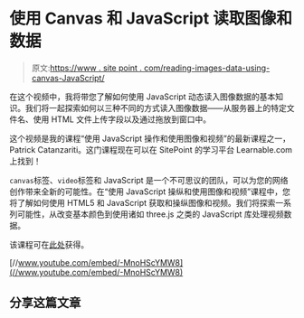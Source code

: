 # 使用 Canvas 和 JavaScript 读取图像和数据

> 原文:[https://www . site point . com/reading-images-data-using-canvas-JavaScript/](https://www.sitepoint.com/reading-images-data-using-canvas-javascript/)

在这个视频中，我将带您了解如何使用 JavaScript 动态读入图像数据的基本知识。我们将一起探索如何以三种不同的方式读入图像数据——从服务器上的特定文件名、使用 HTML 文件上传字段以及通过拖放到窗口中。

这个视频是我的课程“使用 JavaScript 操作和使用图像和视频”的最新课程之一，Patrick Catanzariti。这门课程现在可以在 SitePoint 的学习平台 Learnable.com 上找到！

`canvas`标签、`video`标签和 JavaScript 是一个不可思议的团队，可以为您的网络创作带来全新的可能性。在“使用 JavaScript 操纵和使用图像和视频”课程中，您将了解如何使用 HTML5 和 JavaScript 获取和操纵图像和视频。我们将探索一系列可能性，从改变基本颜色到使用诸如 three.js 之类的 JavaScript 库处理视频数据。

该课程可在[此处](https://learnable.com/courses/manipulating-and-using-images-and-video-using-javascript-2880)获得。

[//www.youtube.com/embed/-MnoHScYMW8](//www.youtube.com/embed/-MnoHScYMW8)

## 分享这篇文章